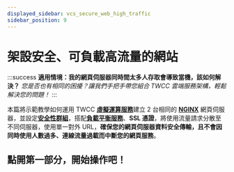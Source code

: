 ```yaml
---
displayed_sidebar: vcs_secure_web_high_traffic
sidebar_position: 9
---
```


# 架設安全、可負載高流量的網站

:::success **適用情境：我的網頁伺服器同時間太多人存取會導致當機，該如何解決？**
*您是否也有相同的困擾？讓我們手把手帶您組合 TWCC 雲端服務架構，輕鬆解決您的問題！*
:::

本篇將示範教學如何運用 TWCC [**虛擬運算服務**](https://man.twcc.ai/@twccdocs/doc-vcs-main-zh)建立 2 台相同的 [**NGINX**](https://www.nginx.com/) 網頁伺服器，並設定[**安全性群組**](https://man.twcc.ai/@twccdocs/guide-vcs-sg-zh)，搭配[**負載平衡服務**](https://man.twcc.ai/@twccdocs/guide-vcs-lbs-zh)、**SSL 憑證**，將使用流量請求分散至不同伺服器，使用單一對外 URL，**確保您的網頁伺服器資料安全傳輸，且不會因同時使用人數過多、連線流量過載而中斷您的網頁服務**。

## <i class="fa fa-backward" aria-hidden="true"></i> 點開第一部分，開始操作吧！


